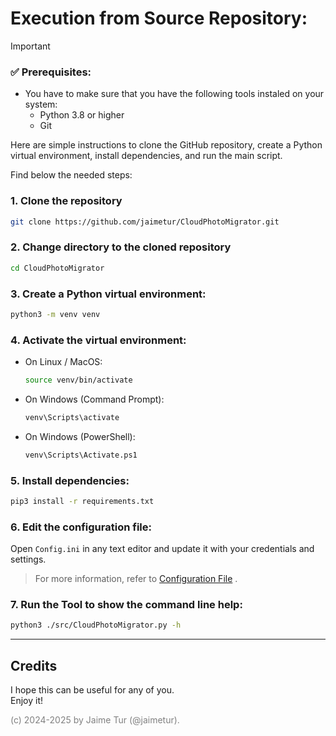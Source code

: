 # Execution from Source Repository:

> [!IMPORTANT]  
> ### ✅ Prerequisites:
> - You have to make sure that you have the following tools instaled on your system:
>   - Python 3.8 or higher
>   - Git

Here are simple instructions to clone the GitHub repository, create a Python virtual environment, install dependencies, and run the main script.  

Find below the needed steps:

### 1. Clone the repository
   ```bash
   git clone https://github.com/jaimetur/CloudPhotoMigrator.git
   ```

### 2. Change directory to the cloned repository
   ```bash
   cd CloudPhotoMigrator
   ```

### 3. Create a Python virtual environment:  
   ```bash
   python3 -m venv venv
   ```

### 4. Activate the virtual environment:  
   - On Linux / MacOS:  
     ```bash
     source venv/bin/activate
     ```
   - On Windows (Command Prompt):  
     ```bash
     venv\Scripts\activate
     ```
   - On Windows (PowerShell):  
     ```bash
     venv\Scripts\Activate.ps1
     ```

### 5. Install dependencies:  
   ```bash
   pip3 install -r requirements.txt
   ```


### 6. Edit the configuration file:

Open `Config.ini` in any text editor and update it with your credentials and settings.

> For more information, refer to [Configuration File](/help/0-configuration-file.md) .


### 7. Run the Tool to show the command line help:
   ```bash
   python3 ./src/CloudPhotoMigrator.py -h
   ```

---
## Credits
I hope this can be useful for any of you.  
Enjoy it!

<span style="color:grey">(c) 2024-2025 by Jaime Tur (@jaimetur).</span> 